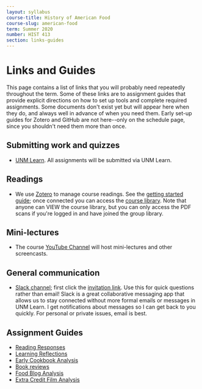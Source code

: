 ```yaml
---
layout: syllabus
course-title: History of American Food
course-slug: american-food
term: Summer 2020
number: HIST 413
section: links-guides
---
```


# Links and Guides
This page contains a list of links that you will probably need repeatedly throughout the term. Some of these links are to assignment guides that provide explicit directions on how to set up tools and complete required assignments. Some documents don't exist yet but will appear here when they do, and always well in advance of when you need them. Early set-up guides for Zotero and GitHub are not here--only on the schedule page, since you shouldn't need them more than once.

## Submitting work and quizzes
- [UNM Learn](http://learn.unm.edu). All assignments will be submitted via UNM Learn.

## Readings
- We use [Zotero](http://zotero.org) to manage course readings. See the [getting started guide](http://fredgibbs.net/courses/etc/zotero); once connected you can access the [course library](https://www.zotero.org/groups/2499167/american-food-unm/library). Note that anyone can VIEW the course library, but you can only access the PDF scans if you're logged in and have joined the group library.

## Mini-lectures
- The course [YouTube Channel](https://www.youtube.com/channel/UCeiHxkIHW5kM1hqofknf2ig) will host mini-lectures and other screencasts.

## General communication
- [Slack channel](http://american-food.slack.com); first click the [invitation link](https://join.slack.com/t/american-food/shared_invite/zt-ef9zksoz-W2SiBrv9LfMvg~b00xNAhw). Use this for quick questions rather than email! Slack is a great collaborative messaging app that allows us to stay connected without more formal emails or messages in UNM Learn. I get notifications about messages so I can get back to you quickly. For personal or private issues, email is best.


## Assignment Guides
- [Reading Responses](reading-responses)
- [Learning Reflections](learning-reflections.html)
- [Early Cookbook Analysis](cookbook-analysis.html)
- [Book reviews](book-reviews)
- [Food Blog Analysis](food-blog-analysis)
- [Extra Credit Film Analysis](film-analysis.html)
